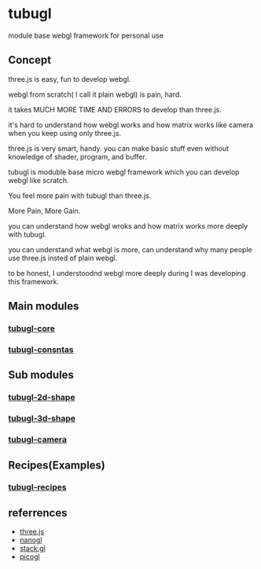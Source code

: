 # tubugl
module base webgl framework for personal use

## Concept

three.js is easy, fun to develop webgl.

webgl from scratch( I call it plain webgl) is pain, hard. 

it takes MUCH MORE TIME AND ERRORS to develop than three.js.

it's hard to understand how webgl works and how matrix works like camera when you keep using only three.js.

three.js is very smart, handy. you can make basic stuff even without knowledge of shader, program, and buffer.

tubugl is moduble base micro webgl framework which you can develop webgl like scratch.

You feel more pain with tubugl than three.js.

More Pain, More Gain.

you can understand how webgl wroks and how matrix works more deeply with tubugl.

you can understand what webgl is more, can understand why many people use three.js insted of plain webgl.

to be honest, I understoodnd webgl more deeply during I was developing this framework.

## Main modules

### [tubugl-core](https://github.com/kenjiSpecial/tubugl-core)

### [tubugl-consntas](https://github.com/kenjiSpecial/tubugl-constants)

## Sub modules

### [tubugl-2d-shape](https://github.com/kenjiSpecial/tubugl-2d-shape)

### [tubugl-3d-shape](https://github.com/kenjiSpecial/tubugl-3d-shape)

### [tubugl-camera](https://github.com/kenjiSpecial/tubugl-camera)

## Recipes(Examples)

### [tubugl-recipes](https://github.com/kenjiSpecial/tubugl-recipes)


## referrences

- [three.js](https://github.com/mrdoob/three.js/)
- [nanogl](https://github.com/plepers/nanogl/)
- [stack.gl](http://stack.gl/)
- [picogl](https://tsherif.github.io/picogl.js/)
